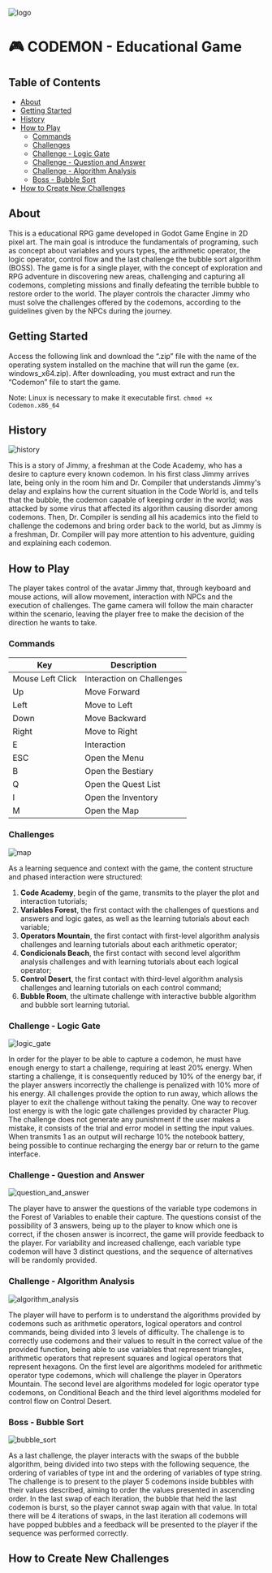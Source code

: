 ![logo](https://user-images.githubusercontent.com/52884069/128723241-695ab0a2-fa93-46a3-ad35-3da025cd965d.png)
# 🎮 CODEMON - Educational Game

## Table of Contents
- [About](#about)
- [Getting Started](#getting_started)
- [History](#history)
- [How to Play](#how_to_play)
  - [Commands](#commands)
  - [Challenges](#challenges)
  - [Challenge - Logic Gate](#challenge_1)
  - [Challenge - Question and Answer](#challenge_2)
  - [Challenge - Algorithm Analysis](#challenge_3)
  - [Boss - Bubble Sort](#boss)
- [How to Create New Challenges](#how_to_create_new_challenges)

## About <a name = "about"></a>
This is a educational RPG game developed in Godot Game Engine in 2D pixel art. The main goal is introduce the fundamentals of programing, such as concept about variables and yours types, the arithmetic operator, the logic operator, control flow and the last challenge the bubble sort algorithm (BOSS). The game is for a single player, with the concept of exploration and RPG adventure in discovering new areas, challenging and capturing all codemons, completing missions and finally defeating the terrible bubble to restore order to the world. The player controls the character Jimmy who must solve the challenges offered by the codemons, according to the guidelines given by the NPCs during the journey.

## Getting Started <a name = "getting_started"></a>
Access the following link and download the “.zip” file with the name of the operating system installed on the machine that will run the game (ex. windows_x64.zip).
After downloading, you must extract and run the “Codemon” file to start the game.

Note: Linux is necessary to make it executable first.
```chmod +x Codemon.x86_64```

## History <a name = "history"></a>

![history](https://user-images.githubusercontent.com/52884069/128772988-62830d44-ebe8-4178-851b-51df7bf92364.png)

This is a story of Jimmy, a freshman at the Code Academy, who has a desire to capture every known codemon. In his first class Jimmy arrives late, being only in the room him and Dr. Compiler that understands Jimmy's delay and explains how the current situation in the Code World is, and tells that the bubble, the codemon capable of keeping order in the world; was attacked by some virus that affected its algorithm causing disorder among codemons. Then, Dr. Compiler is sending all his academics into the field to challenge the codemons and bring order back to the world, but as Jimmy is a freshman, Dr. Compiler will pay more attention to his adventure, guiding and explaining each codemon.

## How to Play <a name = "how_to_play"></a>
The player takes control of the avatar Jimmy that, through keyboard and mouse actions, will allow movement, interaction with NPCs and the execution of challenges. The game camera will follow the main character within the scenario, leaving the player free to make the decision of the direction he wants to take.
 
### Commands <a name = "commands"></a>
| Key | Description |
|--|--|
| Mouse Left Click | Interaction on Challenges |
| Up | Move Forward |
| Left| Move to Left |
| Down| Move Backward|
| Right| Move to Right |
| E | Interaction |
| ESC | Open the Menu |
| B | Open the Bestiary |
| Q | Open the Quest List |
| I | Open the Inventory|
| M | Open the Map |


### Challenges <a name = "challenges"></a>

![map](https://user-images.githubusercontent.com/52884069/128778385-305fec49-53aa-4b83-9ec5-eff77d0f7d41.png)

As a learning sequence and context with the game, the content structure and phased interaction were structured:
  1. **Code Academy**, begin of the game, transmits to the player the plot and interaction tutorials;
  2. **Variables Forest**, the first contact with the challenges of questions and answers and logic gates, as well as the learning tutorials about each variable;
  3. **Operators Mountain**, the first contact with first-level algorithm analysis challenges and learning tutorials about each arithmetic operator;
  4. **Condicionals Beach**, the first contact with second level algorithm analysis challenges and with learning tutorials about each logical operator;
  5. **Control Desert**, the first contact with third-level algorithm analysis challenges and learning tutorials on each control command;
  6. **Bubble Room**, the ultimate challenge with interactive bubble algorithm and bubble sort learning tutorial.

### Challenge - Logic Gate <a name = "challenge_1"></a>

![logic_gate](https://user-images.githubusercontent.com/52884069/128776113-b3f66229-783f-47cf-ab49-f0ccd8b7bee4.png)

In order for the player to be able to capture a codemon, he must have enough energy to start a challenge, requiring at least 20% energy. When starting a challenge, it is consequently reduced by 10% of the energy bar, if the player answers incorrectly the challenge is penalized with 10% more of his energy. All challenges provide the option to run away, which allows the player to exit the challenge without taking the penalty. One way to recover lost energy is with the logic gate challenges provided by character Plug. The challenge does not generate any punishment if the user makes a mistake, it consists of the trial and error model in setting the input values. When transmits 1 as an output will recharge 10% the notebook battery, being possible to continue recharging the energy bar or return to the game interface.

### Challenge - Question and Answer <a name = "challenge_2"></a>

![question_and_answer](https://user-images.githubusercontent.com/52884069/128776611-a6525aac-9c0b-49f4-8b1c-d63cabd3f941.png)

The player have to answer the questions of the variable type codemons in the Forest of Variables to enable their capture. The questions consist of the possibility of 3 answers, being up to the player to know which one is correct, if the chosen answer is incorrect, the game will provide feedback to the player. For variability and increased challenge, each variable type codemon will have 3 distinct questions, and the sequence of alternatives will be randomly provided.

### Challenge - Algorithm Analysis <a name = "challenge_3"></a>

![algorithm_analysis](https://user-images.githubusercontent.com/52884069/128777056-0d72e716-8e67-4b81-b73a-fd5d8e8fa2c9.png)

The player will have to perform is to understand the algorithms provided by codemons such as arithmetic operators, logical operators and control commands, being divided into 3 levels of difficulty. The challenge is to correctly use codemons and their values to result in the correct value of the provided function, being able to use variables that represent triangles, arithmetic operators that represent squares and logical operators that represent hexagons.
On the first level are algorithms modeled for arithmetic operator type codemons, which will challenge the player in Operators Mountain. The second level are algorithms modeled for logic operator type codemons, on Conditional Beach and the third level algorithms modeled for control flow on Control Desert.

### Boss - Bubble Sort <a name = "boss"></a>

![bubble_sort](https://user-images.githubusercontent.com/52884069/128777885-808ba50e-d525-4e72-8196-9e51d43f4f2a.png)

As a last challenge, the player interacts with the swaps of the bubble algorithm, being divided into two steps with the following sequence, the ordering of variables of type int and the ordering of variables of type string. The challenge is to present to the player 5 codemons inside bubbles with their values described, aiming to order the values presented in ascending order. In the last swap of each iteration, the bubble that held the last codemon is burst, so the player cannot swap again with that value. In total there will be 4 iterations of swaps, in the last iteration all codemons will have popped bubbles and a feedback will be presented to the player if the sequence was performed correctly.

## How to Create New Challenges <a name = "how_to_create_new_challenges"></a>
